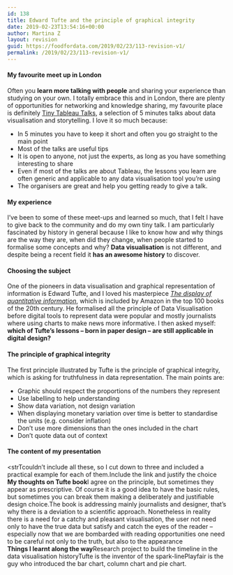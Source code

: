 ```yaml
---
id: 138
title: Edward Tufte and the principle of graphical integrity
date: 2019-02-23T13:54:16+00:00
author: Martina Z
layout: revision
guid: https://foodfordata.com/2019/02/23/113-revision-v1/
permalink: /2019/02/23/113-revision-v1/
---
```

#### **My favourite meet up in London**

Often you **learn more talking with people** and sharing your experience than studying on your own. I totally embrace this and in London, there are plenty of opportunities for networking and knowledge sharing, my favourite place is definitely [Tiny Tableau Talks](http://tinytableautalks.com/), a selection of 5 minutes talks about data visualisation and storytelling. I love it so much because:

  * In 5 minutes you have to keep it short and often you go straight to the main point
  * Most of the talks are useful tips
  * It is open to anyone, not just the experts, as long as you have something interesting to share
  * Even if most of the talks are about Tableau, the lessons you learn are often generic and applicable to any data visualisation tool you’re using
  * The organisers are great and help you getting ready to give a talk.

#### **My experience**

I’ve been to some of these meet-ups and learned so much, that I felt I have to give back to the community and do my own tiny talk. I am particularly fascinated by history in general because I like to know how and why things are the way they are, when did they change, when people started to formalise some concepts and why? **Data visualisation** is not different, and despite being a recent field it **has an awesome history** to discover.

#### **Choosing&nbsp;the&nbsp;subject**

One of the pioneers in data visualisation and graphical representation of information is Edward Tufte, and I loved his masterpiece _<a rel="noreferrer noopener" aria-label="The display of quantitative information (opens in a new tab)" href="https://www.edwardtufte.com/tufte/books_vdqi" target="_blank">The display of quantitative information</a>_, which is included by Amazon in the top 100 books of the 20th century. He formalised all the principle of Data Visualisation before digital tools to represent data were popular and mostly journalists where using charts to make news more informative. I then asked myself: **which of Tufte’s lessons &#8211; born in paper design &#8211; are still applicable in <g class="gr_ gr\_29 gr-alert gr\_spell gr\_inline\_cards gr\_run\_anim ContextualSpelling ins-del multiReplace" id="29" data-gr-id="29">digital</g> design?**

#### The principle of graphical integrity

The first principle illustrated by Tufte is the principle of graphical integrity, which is asking for truthfulness in data representation. The main points are:

  * Graphic should respect the proportions of the numbers they represent
  * Use labelling to help understanding
  * Show data variation, not design variation
  * When displaying monetary variation over time is better to standardise the units (e.g. consider inflation)
  * Don’t use more dimensions than the ones included in the chart
  * Don’t quote data out of context

#### The content of my <g class="gr_ gr\_53 gr-alert gr\_spell gr\_inline\_cards gr\_run\_anim ContextualSpelling ins-del multiReplace replaceWithoutSep replaceWithoutSep" id="53" data-gr-id="53">presentation</g>

<str<g class="gr_ gr\_53 gr-alert gr\_spell gr\_inline\_cards gr\_disable\_anim_appear ContextualSpelling ins-del multiReplace replaceWithoutSep replaceWithoutSep" id="53" data-gr-id="53">T</g></strong><g class="gr_ gr\_53 gr-alert gr\_spell gr\_inline\_cards gr\_disable\_anim_appear ContextualSpelling ins-del multiReplace replaceWithoutSep replaceWithoutSep" id="53" data-gr-id="53">couldn’t</g> include all these, so I cut down to three and included a practical example for each of them.Include the link and justify the choice  
**My thoughts on Tufte <g class="gr_ gr\_54 gr-alert gr\_spell gr\_inline\_cards gr\_run\_anim ContextualSpelling ins-del multiReplace" id="54" data-gr-id="54">book</g>**<g class="gr_ gr\_54 gr-alert gr\_spell gr\_inline\_cards gr\_disable\_anim_appear ContextualSpelling ins-del multiReplace" id="54" data-gr-id="54">I</g> agree on the principle, but sometimes they appear as prescriptive. Of course it is a good idea to have the basic rules, but sometimes you can break them making a deliberately and justifiable design choice.The book is addressing mainly journalists and designer, that’s why there is a deviation to a scientific approach. Nonetheless in reality there is a need for a catchy and pleasant visualisation, the user not need only to have the true data but satisfy and catch the eyes of the reader &#8211; especially now that we are bombarded with reading opportunities one need to be careful not only to the truth, but also to the appearance  
**Things I learnt along the <g class="gr_ gr\_55 gr-alert gr\_spell gr\_inline\_cards gr\_run\_anim ContextualSpelling ins-del multiReplace" id="55" data-gr-id="55">way</g>**<g class="gr_ gr\_55 gr-alert gr\_spell gr\_inline\_cards gr\_disable\_anim_appear ContextualSpelling ins-del multiReplace" id="55" data-gr-id="55">Research</g> project to build the timeline in the data visualisation historyTufte is the inventor of the spark-linePlayfair is the guy who introduced the bar chart, column chart and pie chart.